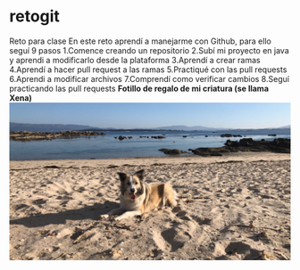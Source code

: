 # retogit
Reto para clase
En este reto aprendí a manejarme con Github, para ello seguí 9 pasos
1.Comence creando un repositorio
2.Subí mi proyecto en java y aprendi a modificarlo desde la plataforma
3.Aprendí a crear ramas
4.Aprendí a hacer pull request a las ramas
5.Practiqué con las pull requests
6.Aprendi a modificar archivos 
7.Comprendí como verificar cambios
8.Seguí practicando las pull requests
**Fotillo de regalo de mi criatura (se llama Xena)**
![Imagen de portada](IMG-20240420-WA0000.jpg)
